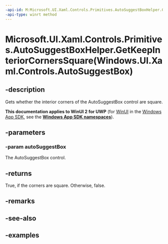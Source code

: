 ```yaml
---
-api-id: M:Microsoft.UI.Xaml.Controls.Primitives.AutoSuggestBoxHelper.GetKeepInteriorCornersSquare(Windows.UI.Xaml.Controls.AutoSuggestBox)
-api-type: winrt method
---
```


# Microsoft.UI.Xaml.Controls.Primitives.AutoSuggestBoxHelper.GetKeepInteriorCornersSquare(Windows.UI.Xaml.Controls.AutoSuggestBox)

<!--
public static bool GetKeepInteriorCornersSquare (Windows.UI.Xaml.Controls.AutoSuggestBox autoSuggestBox);
-->

## -description

Gets whether the interior corners of the AutoSuggestBox control are square.

**This documentation applies to WinUI 2 for UWP** (for [WinUI](/windows/apps/winui/winui3/) in the [Windows App SDK](/windows/apps/windows-app-sdk/), see the **[Windows App SDK namespaces](/windows/windows-app-sdk/api/winrt/)**).

## -parameters

### -param autoSuggestBox

The AutoSuggestBox control.

## -returns

True, if the corners are square. Otherwise, false.

## -remarks

## -see-also

## -examples
